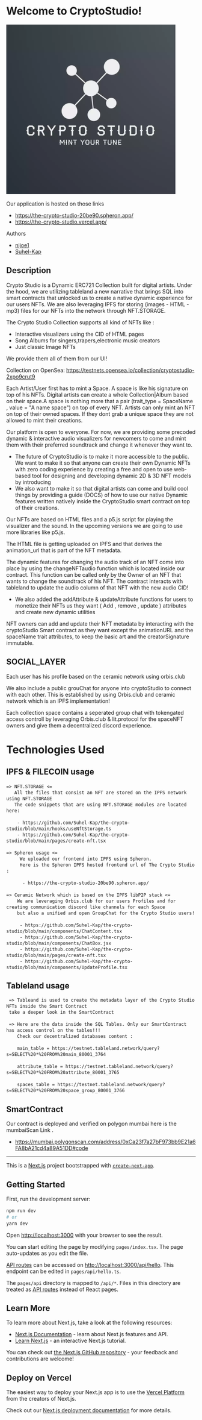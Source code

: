 # Welcome to CryptoStudio!

<img src="./public/logo.webp" alt="alt text" width="450"/>

Our application is hosted on those links 
 * https://the-crypto-studio-20be90.spheron.app/
 * https://the-crypto-studio.vercel.app/

Authors
 * [nijoe1](https://github.com/nijoe1)
 * [Suhel-Kap](https://github.com/Suhel-Kap)

## Description
Crypto Studio is a Dynamic ERC721 Collection built for digital artists. Under the hood, we are utilizing tableland a new narrative that brings SQL into smart contracts that unlocked us to create a native dynamic experience for our users NFTs. We are also leveraging IPFS for storing (images - HTML - mp3) files for our NFTs into the network through NFT.STORAGE. 

The Crypto Studio Collection supports all kind of NFTs like :

  * Interactive visualizers using the CID of HTML pages 
  * Song Albums for singers,trapers,electronic music creators
  * Just classic Image NFTs
  
We provide them all of them from our UI!

Collection on OpenSea:
 https://testnets.opensea.io/collection/cryptostudio-2xpo9crut9

Each Artist/User first has to mint a Space. A space is like his signature on top of his NFTs. Digital artists can create a whole Collection|Album based on their space.A space is nothing more that a pair (trait_type = SpaceName , value = "A name space") on top of every NFT. Artists can only mint an NFT on top of their owned spaces. If they dont grab a unique space they are not allowed to mint their creations.

Our platform is open to everyone. For now, we are providing some precoded dynamic & interactive audio visualizers for newcomers to come and mint them with their preferred soundtrack and change it whenever they want to.
  * The future of CryptoStudio is to make it more accessible to the public. We want to make it so that anyone can create their own Dynamic NFTs with zero coding    experience by creating a free and open to use web-based tool for designing and developing dynamic 2D & 3D NFT models by introducing <The Studio Playground>
  * We also want to make it so that digital artists can come and build cool things by providing a guide (DOCS) of how to use our native Dynamic features written   natively inside the CryptoStudio smart contract on top of their creations.


Our NFTs are based on HTML files and a p5.js script for playing the visualizer and the sound. In the upcoming versions we are going to use more libraries like p5.js.

The HTML file is getting uploaded on IPFS and that derives the animation_url that is part of the NFT metadata.

The dynamic features for changing the audio track of an NFT come into place by using the changeNFTaudio function which is located inside our contract. This function can be called only by the Owner of an NFT that wants to change the soundtrack of his NFT. The contract interacts with tableland to update the audio column of that NFT with the new audio CID!
  * We also added the addAttribute & updateAttribute functions for users to monetize their NFTs us they want ( Add , remove , update ) attributes and create new   dynamic utilities

NFT owners can add and update their NFT metadata by interacting with the cryptoStudio Smart contract as they want except the animationURL and the spaceName trait attributes, to keep the basic art and the creatorSignature immutable.

## SOCIAL_LAYER
 
Each user has his profile based on the ceramic network using orbis.club

We also include a public grouChat for anyone into cryptoStudio to connect with each other. This is established by using Orbis.club and ceramic network which is an IPFS implementation!

Each collection space contains a seperated group chat with tokengated access controll by leveraging Orbis.club & lit.protocol for the spaceNFT owners and give them a decentralized discord experience.

# Technologies Used

  ## IPFS & FILECOIN usage
  
    => NFT.STORAGE <=
       All the files that consist an NFT are stored on the IPFS network using NFT.STORAGE
       The code snippets that are using NFT.STORAGE modules are located here:
 
        - https://github.com/Suhel-Kap/the-crypto-studio/blob/main/hooks/useNftStorage.ts
        - https://github.com/Suhel-Kap/the-crypto-studio/blob/main/pages/create-nft.tsx

    => Spheron usage <=
         We uploaded our frontend into IPFS using Spheron.
         Here is the Spheron IPFS hosted frontend url of The Crypto Studio :
         
          - https://the-crypto-studio-20be90.spheron.app/

    => Ceramic Network which is based on the IPFS libP2P stack <=
        We are leveraging Orbis.club for our users Profiles and for creating communication discord like channels for each Space
        but also a unified and open GroupChat for the Crypto Studio users!
        
         - https://github.com/Suhel-Kap/the-crypto-studio/blob/main/components/ChatContent.tsx
         - https://github.com/Suhel-Kap/the-crypto-studio/blob/main/components/ChatBox.jsx
         - https://github.com/Suhel-Kap/the-crypto-studio/blob/main/pages/create-nft.tsx
         - https://github.com/Suhel-Kap/the-crypto-studio/blob/main/components/UpdateProfile.tsx

   ## Tableland usage 
     => Tableand is used to create the metadata layer of the Crypto Studio NFTs inside the Smart Contract
     take a deeper look in the SmartContract 
     
     => Here are the data inside the SQL Tables. Only our SmartContract has access control on the tables!!!
        Check our decentralized databases content :
     
        main_table = https://testnet.tableland.network/query?s=SELECT%20*%20FROM%20main_80001_3764
        
        attribute_table = https://testnet.tableland.network/query?s=SELECT%20*%20FROM%20attribute_80001_3765
        
        spaces_table = https://testnet.tableland.network/query?s=SELECT%20*%20FROM%20space_group_80001_3766

  ## SmartContract

  Our contract is deployed and verified on polygon mumbai here is the mumbaiScan Link . 

   - https://mumbai.polygonscan.com/address/0xCa23f7a27bF973bb9E21a6FA8bA21cd4a89A51DD#code

 
 
 
 
 
 
 
 ---
 
 



This is a [Next.js](https://nextjs.org/) project bootstrapped with [`create-next-app`](https://github.com/vercel/next.js/tree/canary/packages/create-next-app).

## Getting Started

First, run the development server:

```bash
npm run dev
# or
yarn dev
```

Open [http://localhost:3000](http://localhost:3000) with your browser to see the result.

You can start editing the page by modifying `pages/index.tsx`. The page auto-updates as you edit the file.

[API routes](https://nextjs.org/docs/api-routes/introduction) can be accessed on [http://localhost:3000/api/hello](http://localhost:3000/api/hello). This endpoint can be edited in `pages/api/hello.ts`.

The `pages/api` directory is mapped to `/api/*`. Files in this directory are treated as [API routes](https://nextjs.org/docs/api-routes/introduction) instead of React pages.

## Learn More

To learn more about Next.js, take a look at the following resources:

- [Next.js Documentation](https://nextjs.org/docs) - learn about Next.js features and API.
- [Learn Next.js](https://nextjs.org/learn) - an interactive Next.js tutorial.

You can check out [the Next.js GitHub repository](https://github.com/vercel/next.js/) - your feedback and contributions are welcome!

## Deploy on Vercel

The easiest way to deploy your Next.js app is to use the [Vercel Platform](https://vercel.com/new?utm_medium=default-template&filter=next.js&utm_source=create-next-app&utm_campaign=create-next-app-readme) from the creators of Next.js.

Check out our [Next.js deployment documentation](https://nextjs.org/docs/deployment) for more details.
